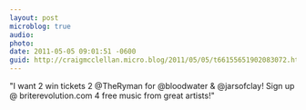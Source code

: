 ```yaml
---
layout: post
microblog: true
audio: 
photo: 
date: 2011-05-05 09:01:51 -0600
guid: http://craigmcclellan.micro.blog/2011/05/05/t66155651902083072.html
---
```

"I want 2 win tickets 2 @TheRyman for @bloodwater &amp; @jarsofclay! Sign up @ briterevolution.com 4 free music from great artists!"
